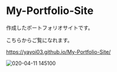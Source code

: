 # My-Portfolio-Site
作成したポートフォリオサイトです。

こちらからご覧になれます。

https://yayoi03.github.io/My-Portfolio-Site/

![020-04-11 145100](https://user-images.githubusercontent.com/47607604/79036534-fecfd180-7c03-11ea-9802-1b73a574ac7d.png)
